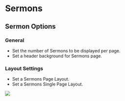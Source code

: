 # Sermons

## Sermon Options

### General

* Set the number of Sermons to be displayed per page.
* Set a header background for Sermons page.


### Layout Settings

* Set a Sermons Page Layout.
* Set a Sermons Single Page Layout.

![](http://transvelo.github.io/docs/bethlehem/images/theme-options-sermons.png)
